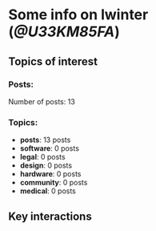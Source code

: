 # Some info on lwinter (_@U33KM85FA_)


## Topics of interest

### Posts: 

Number of posts: 13

### Topics:

* __posts__: 13 posts
* __software__: 0 posts
* __legal__: 0 posts
* __design__: 0 posts
* __hardware__: 0 posts
* __community__: 0 posts
* __medical__: 0 posts

## Key interactions 

